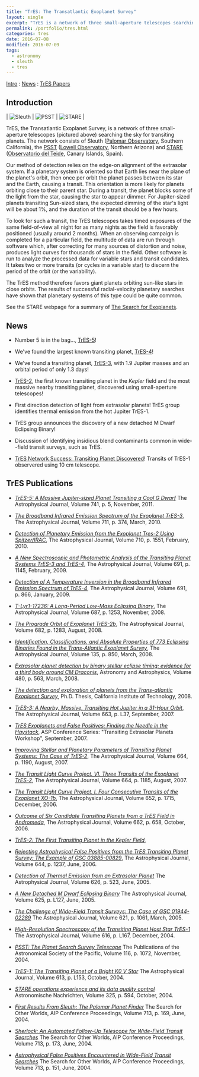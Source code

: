 ```yaml
---
title: "TrES: The Transatlantic Exoplanet Survey"
layout: single
excerpt: "TrES is a network of three small-aperture telescopes searching the sky for transiting planets."
permalink: /portfolio/tres.html
categories: tres
date: 2016-07-08
modified: 2016-07-09
tags:
  - astronomy
  - sleuth
  - tres
---
```


<!--
TODO:
* Add preprint link for PhD thesis.

-->

[Intro](#intro) : [News](#news) : [TrES Papers](#papers)

<h2 id="intro">Introduction</h2>

| ![Sleuth](/assets/images/sleuth.jpg) | ![PSST](/assets/images/psst.jpg) | ![STARE](/assets/images/stare.jpg) |

TrES, the Transatlantic Exoplanet Survey, is a network of three small-aperture telescopes (pictured above) searching the sky for transiting planets. The network consists of Sleuth ([Palomar Observatory](https://www.astro.caltech.edu/palomar/homepage.html), Southern California), the [PSST](https://web.archive.org/web/20060912132008/http://www.lowell.edu/Research/PSST.html) ([Lowell Observatory](https://www.lowell.edu/), Northern Arizona) and [STARE](https://www.hao.ucar.edu/research/stare/stare.html) ([Observatorio del Teide](https://web.archive.org/web/20190903220416/http://www.iac.es/eno.php?op1=3), Canary Islands, Spain).

Our method of detection relies on the edge-on alignment of the
extrasolar system. If a planetary system is oriented so that Earth
lies near the plane of the planet's orbit, then once per orbit the
planet passes between its star and the Earth, causing a transit. This
orientation is more likely for planets orbiting close to their parent
star. During a transit, the planet blocks some of the light from the
star, causing the star to appear dimmer. For Jupiter-sized planets
transiting Sun-sized stars, the expected dimming of the star's light
will be about 1%, and the duration of the transit should be a few
hours.

To look for such a transit, the TrES telescopes takes timed exposures
of the same field-of-view all night for as many nights as the field is
favorably positioned (usually around 2 months). When an observing
campaign is completed for a particular field, the multitude of data
are run through software which, after correcting for many sources of
distortion and noise, produces light curves for thousands of stars in
the field. Other software is run to analyze the processed data for
variable stars and transit candidates. It takes two or more transits
(or cycles in a variable star) to discern the period of the orbit (or
the variability).

The TrES method therefore favors giant planets orbiting sun-like stars
in close orbits. The results of successful radial-velocity planetary
searches have shown that planetary systems of this type could be quite
common.

See the STARE webpage for a summary of [The Search for Exoplanets](https://www.hao.ucar.edu/research/stare/search.html).

<h2 id="news">News</h2>

* Number 5 is in the bag..., [TrES-5](https://www.doi.org/10.1088/0004-637X/741/2/114)!

* We've found the largest known transiting planet, [TrES-4](https://www.doi.org/10.1086/522115)!

* We've found a transiting planet, [TrES-3](https://www.doi.org/10.1086/519793), with 1.9 Jupiter masses and
an orbital period of only 1.3 days!

* [TrES-2](https://www.doi.org/10.1086/509123), the first known transiting planet in the *Kepler*
field and the most massive nearby transiting planet, discovered using small-aperture telescopes!

* First direction detection of light from extrasolar planets!
  TrES group identifies thermal emission from the hot Jupiter TrES-1.

* TrES group announces the discovery of a new detached M Dwarf Eclipsing Binary!

* Discussion of identifying insidious blend contaminants common in
  wide--field transit surveys, such as TrES.

* [TrES Network Success: Transiting Planet Discovered](https://www.hao.ucar.edu/research/stare/tres1_2.html)!
Transits of TrES-1 observered using 10 cm telescope.

<h2 id="papers">TrES Publications</h2>

*   [*TrES-5: A Massive Jupiter-sized Planet Transiting a Cool G Dwarf*](https://www.doi.org/10.1088/0004-637X/741/2/114)
    The Astrophysical Journal, Volume 741, p. 5, November, 2011.

*   [*The Broadband Infrared Emission Spectrum of the Exoplanet TrES-3*](https://www.doi.org/10.1088/0004-637X/711/1/374),
    The Astrophysical Journal, Volume 711, p. 374, March, 2010.

*   [*Detection of Planetary Emission from the Exoplanet Tres-2 Using Spitzer/IRAC*](https://www.doi.org/10.1088/0004-637X/710/2/1551),
    The Astrophysical Journal, Volume 710, p. 1551, February, 2010.

*   [*A New Spectroscopic and Photometric Analysis of the Transiting Planet Systems TrES-3 and TrES-4*](https://www.doi.org/10.1088/0004-637X/691/2/1145),
    The Astrophysical Journal, Volume 691, p. 1145, February, 2009.

*   [*Detection of A Temperature Inversion in the Broadband Infrared Emission Spectrum of TrES-4*](https://www.doi.org/10.1088/0004-637X/691/1/866),
    The Astrophysical Journal, Volume 691, p. 866, January, 2009.

*   [*T-Lyr1-17236: A Long-Period Low-Mass Eclipsing Binary*](https://www.doi.org/10.1086/592080),
    The Astrophysical Journal, Volume 687, p. 1253, November, 2008.

*   [*The Prograde Orbit of Exoplanet TrES-2b*](https://www.doi.org/10.1086/589235),
    The Astrophysical Journal, Volume 682, p. 1283, August, 2008.

*   [*Identification, Classifications, and Absolute Properties of 773 Eclipsing Binaries Found in the Trans-Atlantic Exoplanet Survey*](https://www.doi.org/10.1088/0004-6256/135/3/850),
    The Astrophysical Journal, Volume 135, p. 850, March, 2008.

*   [*Extrasolar planet detection by binary stellar eclipse timing: evidence for a third body around CM Draconis*](https://www.doi.org/10.1051/0004-6361:20079000),
    Astronomy and Astrophysics, Volume 480, p. 563, March, 2008.

*   [*The detection and exploration of planets from the Trans-atlantic
    Exoplanet Survey*](https://www.doi.org/10.7907/585M-JF91),
    Ph.D. Thesis, California Institute of Technology, 2008.

*   [*TrES-3: A Nearby, Massive, Transiting Hot Jupiter in a 31-Hour Orbit*](https://www.doi.org/10.1086/519793),
    The Astrophysical Journal, Volume 663, p. L37, September, 2007.

*   [*TrES Exoplanets and False Positives: Finding the Needle in the
    Haystack*](https://ui.adsabs.harvard.edu/abs/2007ASPC..366...58O),
    ASP Conference Series: "Transiting Extrasolar Planets Workshop",
    September, 2007.

*   [*Improving Stellar and Planetary Parameters of Transiting Planet Systems: The Case of TrES-2*](https://www.doi.org/10.1086/519214),
    The Astrophysical Journal, Volume 664, p. 1190, August, 2007.

*   [*The Transit Light Curve Project. VI. Three Transits of the Exoplanet TrES-2*](https://www.doi.org/10.1086/519077),
    The Astrophysical Journal, Volume 664, p. 1185, August, 2007.

*   [*The Transit Light Curve Project. I. Four Consecutive Transits of the Exoplanet XO-1b*](https://www.doi.org/10.1086/508155),
    The Astrophysical Journal, Volume 652, p. 1715, December, 2006.

*   [*Outcome of Six Candidate Transiting Planets from a TrES Field in Andromeda*](https://ui.adsabs.harvard.edu/abs/2007ApJ...662..658O/),
    The Astrophysical Journal, Volume 662, p. 658, October, 2006.

*   [*TrES-2: The First Transiting Planet in the Kepler Field*](https://www.doi.org/10.1086/509123),

*   [*Rejecting Astrophysical False Positives from the TrES
    Transiting Planet Survey: The Example of GSC
    03885-00829*](https://www.doi.org/10.1086/503740),
    The Astrophysical Journal, Volume 644, p. 1237, June, 2006.

*   [*Detection of Thermal Emission from an Extrasolar
    Planet*](https://www.doi.org/10.1086/429991)
    The Astrophysical Journal, Volume 626, p. 523, June, 2005.

* [*A New Detached M Dwarf Eclipsing
    Binary*](https://www.doi.org/10.1086/431278)
    The Astrophysical Journal, Volume 625, p. L127, June, 2005.

* [*The Challenge of Wide-Field Transit Surveys: The Case of GSC
    01944-02289*](https://www.doi.org/10.1086/427727)
    The Astrophysical Journal, Volume 621, p. 1061, March, 2005.

* [*High-Resolution Spectroscopy of the Transiting Planet Host
    Star
    TrES-1*](https://www.doi.org/10.1086/426864)
    The Astrophysical Journal, Volume 616, p. L167, December, 2004.

* [*PSST: The Planet Search Survey
    Telescope*](https://www.doi.org/10.1086/426303)
    The Publications of the Astronomical Society of the Pacific, Volume
    116, p. 1072, November, 2004.

* [*TrES-1: The Transiting Planet of a Bright K0 V
    Star*](https://www.doi.org/10.1086/425256)
    The Astrophysical Journal, Volume 613, p. L153, October, 2004.

* [*STARE operations experience and its data quality
    control*](https://www.doi.org/10.1002/asna.200410287)
    Astronomische Nachrichten, Volume 325, p. 594, October, 2004.

* [*First Results From Sleuth: The Palomar Planet
    Finder*](https://www.doi.org/10.1063/1.1774518)
    The Search for Other Worlds, AIP Conference Proceedings, Volume
    713, p. 169, June, 2004.

* [*Sherlock: An Automated Follow-Up Telescope for Wide-Field
    Transit
    Searches*](https://www.doi.org/10.1063/1.1774519)
    The Search for Other Worlds, AIP Conference Proceedings, Volume
    713, p. 173, June, 2004.

* [*Astrophysical False Positives Encountered in Wide-Field
    Transit Searches*](https://www.doi.org/10.1063/1.1774515)
    The Search for Other Worlds, AIP Conference Proceedings, Volume
    713, p. 151, June, 2004.
